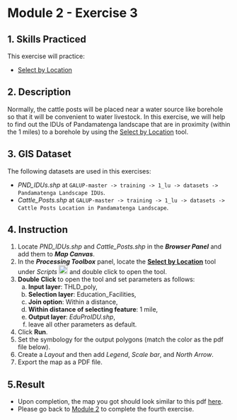# Module 2 - Exercise 3

## 1. Skills Practiced

This exercise will practice:

- [Select by Location](https://github.com/mogaetkpp/GALUP/blob/master/training/1_lu/modules/module2.md#26-select-by-location)

## 2. Description

Normally, the cattle posts will be placed near a water source like borehole so that it will be convenient to water livestock. In this exercise, we will help to find out the IDUs of Pandamatenga landscape that are in proximity (within the 1 miles) to a borehole by using the [Select by Location](https://github.com/mogaetkpp/GALUP/blob/master/training/1_lu/modules/module2.md#26-select-by-location) tool.

## 3. GIS Dataset

The following datasets are used in this exercises:
- _PND\_IDUs.shp_ at
`GALUP-master -> training -> 1_lu -> datasets -> Pandamatenga Landscape IDUs`.
- _Cattle\_Posts.shp_ at `GALUP-master -> training -> 1_lu -> datasets -> Cattle Posts Location in Pandamatenga Landscape`.

## 4. Instruction

1. Locate _PND\_IDUs.shp_ and _Cattle\_Posts.shp_ in the
   **_Browser Panel_** and add them to **_Map Canvas_**.
2. In the **_Processing Toolbox_** panel, locate the
   **<ins>Select by Location</ins>** tool under _Scripts_
   <img src="../../../img/gui/icon/processingScript.svg" alt= "scripts" width="20">
   and double click to open the tool.
3. **Double Click** to open the tool and set parameters as follows:
   <ol type="a">
      <li><b>Input layer</b>: THLD_poly,</li>
      <li><b>Selection layer</b>: Education_Facilities,</li>
      <li><b>Join option</b>: Within a distance,</li>
      <li><b>Within distance of selecting feature</b>: 1 mile,</li>
      <li><b>Output layer</b>: <i>EduProIDU.shp</i>,</li>
      <li>leave all other parameters as default.</li>
   </ol>
4. Click **Run**.
5. Set the symbology for the output polygons (match the color as the pdf file
   below).
6. Create a _Layout_ and then add _Legend_, _Scale bar_, and _North Arrow_.
7. Export the map as a PDF file.

## 5.Result

- Upon completion, the map you got should look similar to this pdf
  [here](../pdf_maps/M2E3_EduProximity.pdf).
- Please go back to
  [Module 2](https://github.com/SERVIR-WA/GALUP/blob/master/training/1_lu/modules/module2.md#7-exercises-and-post-training-survey) to complete the fourth exercise.
